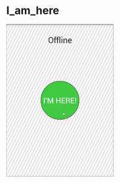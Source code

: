 # I_am_here
![demonstration gif](https://github.com/Nexen23/I_am_here/blob/dev/app/Demos/I_am_here_SMALL.gif "Demonstration")
